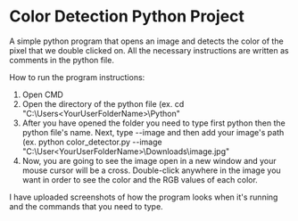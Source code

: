 # Color Detection Python Project
A simple python program that opens an image and detects the color of the pixel that we double clicked on.
All the necessary instructions are written as comments in the python file.

How to run the program instructions:
1. Open CMD
2. Open the directory of the python file (ex. cd "C:\Users\<YourUserFolderName>\Python\"
3. After you have opened the folder you need to type first python then the python file's name. Next, type --image and then add your      image's path (ex. python color_detector.py --image "C:\User\<YourUserFolderName>\Downloads\image.jpg\"
4. Now, you are going to see the image open in a new window and your mouse cursor will be a cross. Double-click anywhere in the image    you want in order to see the color and the RGB values of each color.

I have uploaded screenshots of how the program looks when it's running and the commands that you need to type.
